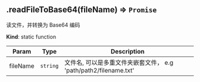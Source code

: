 <a name="module_miot/host/file.readFileToBase64"></a>

## .readFileToBase64(fileName) ⇒ <code>Promise</code>
读文件，并转换为 Base64 编码

**Kind**: static function  

| Param | Type | Description |
| --- | --- | --- |
| fileName | <code>string</code> | 文件名, 可以是多重文件夹嵌套文件， e.g 'path/path2/filename.txt' |

